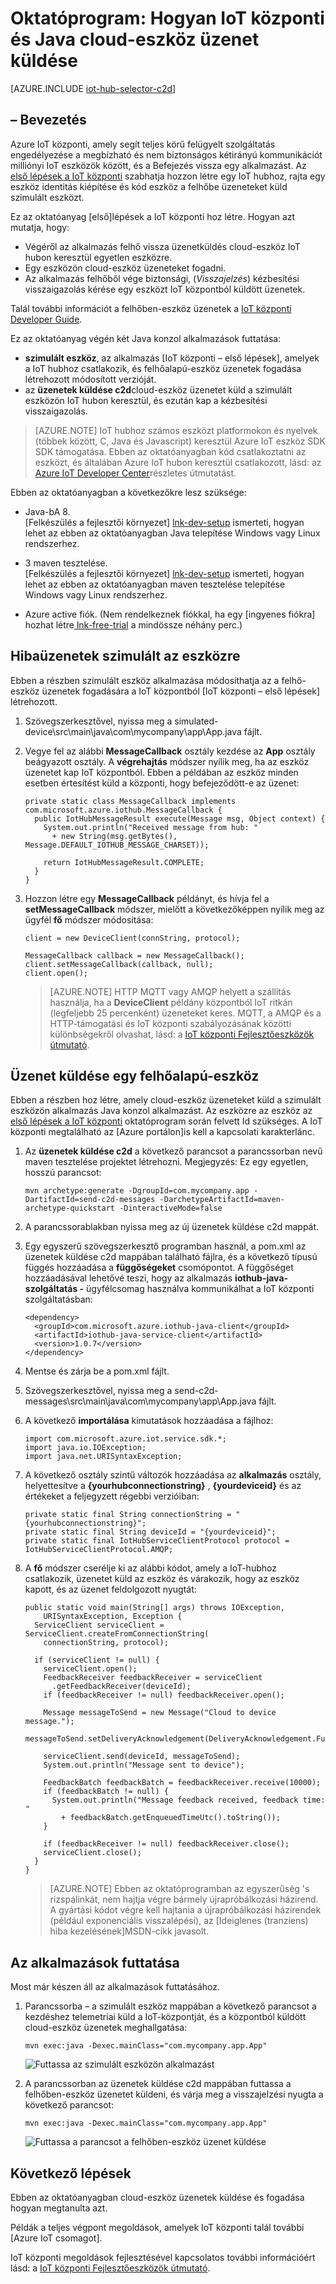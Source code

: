 <properties
    pageTitle="IoT központi üzenetek cloud-eszköz |} Microsoft Azure"
    description="Ebből az oktatóanyagból megtudhatja, hogy miként Azure IoT elosztót használ Java cloud-eszköz üzenetek küldéséhez kövesse."
    services="iot-hub"
    documentationCenter="java"
    authors="dominicbetts"
    manager="timlt"
    editor=""/>

<tags
     ms.service="iot-hub"
     ms.devlang="java"
     ms.topic="article"
     ms.tgt_pltfrm="na"
     ms.workload="na"
     ms.date="09/13/2016"
     ms.author="dobett"/>

# <a name="tutorial-how-to-send-cloud-to-device-messages-with-iot-hub-and-java"></a>Oktatóprogram: Hogyan IoT központi és Java cloud-eszköz üzenet küldése

[AZURE.INCLUDE [iot-hub-selector-c2d](../../includes/iot-hub-selector-c2d.md)]

## <a name="introduction"></a>– Bevezetés

Azure IoT központi, amely segít teljes körű felügyelt szolgáltatás engedélyezése a megbízható és nem biztonságos kétirányú kommunikációt milliónyi IoT eszközök között, és a Befejezés vissza egy alkalmazást. Az [első lépések a IoT központi] szabhatja hozzon létre egy IoT hubhoz, rajta egy eszköz identitás kiépítése és kód eszköz a felhőbe üzeneteket küld szimulált eszközt.

Ez az oktatóanyag [első]lépések a IoT központi hoz létre. Hogyan azt mutatja, hogy:

- Végéről az alkalmazás felhő vissza üzenetküldés cloud-eszköz IoT hubon keresztül egyetlen eszközre.
- Egy eszközön cloud-eszköz üzeneteket fogadni.
- Az alkalmazás felhőből vége biztonsági, (*Visszajelzés*) kézbesítési visszaigazolás kérése egy eszközt IoT központból küldött üzenetek.

Talál további információt a felhőben-eszköz üzenetek a [IoT központi Developer Guide][IoT Hub Developer Guide - C2D].

Ez az oktatóanyag végén két Java konzol alkalmazások futtatása:

* **szimulált eszköz**, az alkalmazás [IoT központi – első lépések], amelyek a IoT hubhoz csatlakozik, és felhőalapú-eszköz üzenetek fogadása létrehozott módosított verzióját.
* az **üzenetek küldése c2d**cloud-eszköz üzenetet küld a szimulált eszközön IoT hubon keresztül, és ezután kap a kézbesítési visszaigazolás.

> [AZURE.NOTE] IoT hubhoz számos eszközt platformokon és nyelvek (többek között, C, Java és Javascript) keresztül Azure IoT eszköz SDK SDK támogatása. Ebben az oktatóanyagban kód csatlakoztatni az eszközt, és általában Azure IoT hubon keresztül csatlakozott, lásd: az [Azure IoT Developer Center]részletes útmutatást.

Ebben az oktatóanyagban a következőkre lesz szüksége:

+ Java-bA 8. <br/> [Felkészülés a fejlesztői környezet] [ lnk-dev-setup] ismerteti, hogyan lehet az ebben az oktatóanyagban Java telepítése Windows vagy Linux rendszerhez.

+ 3 maven tesztelése.  <br/> [Felkészülés a fejlesztői környezet] [ lnk-dev-setup] ismerteti, hogyan lehet az ebben az oktatóanyagban maven tesztelése telepítése Windows vagy Linux rendszerhez.

+ Azure active fiók. (Nem rendelkeznek fiókkal, ha egy [ingyenes fiókra] hozhat létre[ lnk-free-trial] a mindössze néhány perc.)

## <a name="receive-messages-on-the-simulated-device"></a>Hibaüzenetek szimulált az eszközre

Ebben a részben szimulált eszköz alkalmazása módosíthatja az a felhő-eszköz üzenetek fogadására a IoT központból [IoT központi – első lépések] létrehozott.

1. Szövegszerkesztővel, nyissa meg a simulated-device\src\main\java\com\mycompany\app\App.java fájlt.

2. Vegye fel az alábbi **MessageCallback** osztály kezdése az **App** osztály beágyazott osztály. A **végrehajtás** módszer nyílik meg, ha az eszköz üzenetet kap IoT központból. Ebben a példában az eszköz minden esetben értesítést küld a központi, hogy befejeződött-e az üzenet:

    ```
    private static class MessageCallback implements
    com.microsoft.azure.iothub.MessageCallback {
      public IotHubMessageResult execute(Message msg, Object context) {
        System.out.println("Received message from hub: "
          + new String(msg.getBytes(), Message.DEFAULT_IOTHUB_MESSAGE_CHARSET));

        return IotHubMessageResult.COMPLETE;
      }
    }
    ```

3. Hozzon létre egy **MessageCallback** példányt, és hívja fel a **setMessageCallback** módszer, mielőtt a következőképpen nyílik meg az ügyfél **fő** módszer módosítása:

    ```
    client = new DeviceClient(connString, protocol);

    MessageCallback callback = new MessageCallback();
    client.setMessageCallback(callback, null);
    client.open();
    ```

    > [AZURE.NOTE] HTTP MQTT vagy AMQP helyett a szállítás használja, ha a **DeviceClient** példány központból IoT ritkán (legfeljebb 25 percenként) üzeneteket keres. MQTT, a AMQP és a HTTP-támogatási és IoT központi szabályozásának közötti különbségekről olvashat, lásd: a [IoT központi Fejlesztőeszközök útmutató][IoT Hub Developer Guide - C2D].

## <a name="send-a-cloud-to-device-message"></a>Üzenet küldése egy felhőalapú-eszköz

Ebben a részben hoz létre, amely cloud-eszköz üzeneteket küld a szimulált eszközön alkalmazás Java konzol alkalmazást. Az eszközre az eszköz az [első lépések a IoT központi] oktatóprogram során felvett Id szükséges. A IoT központi megtalálható az [Azure portálon]is kell a kapcsolati karakterlánc.

1. Az **üzenetek küldése c2d** a következő parancsot a parancssorban nevű maven tesztelése projektet létrehozni. Megjegyzés: Ez egy egyetlen, hosszú parancsot:

    ```
    mvn archetype:generate -DgroupId=com.mycompany.app -DartifactId=send-c2d-messages -DarchetypeArtifactId=maven-archetype-quickstart -DinteractiveMode=false
    ```

2. A parancssorablakban nyissa meg az új üzenetek küldése c2d mappát.

3. Egy egyszerű szövegszerkesztő programban használ, a pom.xml az üzenetek küldése c2d mappában található fájlra, és a következő típusú függés hozzáadása a **függőségeket** csomópontot. A függőséget hozzáadásával lehetővé teszi, hogy az alkalmazás **iothub-java-szolgáltatás -** ügyfélcsomag használva kommunikálhat a IoT központi szolgáltatásban:

    ```
    <dependency>
      <groupId>com.microsoft.azure.iothub-java-client</groupId>
      <artifactId>iothub-java-service-client</artifactId>
      <version>1.0.7</version>
    </dependency>
    ```

4. Mentse és zárja be a pom.xml fájlt.

5. Szövegszerkesztővel, nyissa meg a send-c2d-messages\src\main\java\com\mycompany\app\App.java fájlt.

6. A következő **importálása** kimutatások hozzáadása a fájlhoz:

    ```
    import com.microsoft.azure.iot.service.sdk.*;
    import java.io.IOException;
    import java.net.URISyntaxException;
    ```

7. A következő osztály szintű változók hozzáadása az **alkalmazás** osztály, helyettesítve a **{yourhubconnectionstring}** , **{yourdeviceid}** és az értékeket a feljegyzett régebbi verzióiban:

    ```
    private static final String connectionString = "{yourhubconnectionstring}";
    private static final String deviceId = "{yourdeviceid}";
    private static final IotHubServiceClientProtocol protocol = IotHubServiceClientProtocol.AMQP;
    ```
    
8. A **fő** módszer cserélje ki az alábbi kódot, amely a IoT-hubhoz csatlakozik, üzenetet küld az eszköz és várakozik, hogy az eszköz kapott, és az üzenet feldolgozott nyugtát:

    ```
    public static void main(String[] args) throws IOException,
        URISyntaxException, Exception {
      ServiceClient serviceClient = ServiceClient.createFromConnectionString(
        connectionString, protocol);
      
      if (serviceClient != null) {
        serviceClient.open();
        FeedbackReceiver feedbackReceiver = serviceClient
          .getFeedbackReceiver(deviceId);
        if (feedbackReceiver != null) feedbackReceiver.open();

        Message messageToSend = new Message("Cloud to device message.");
        messageToSend.setDeliveryAcknowledgement(DeliveryAcknowledgement.Full);

        serviceClient.send(deviceId, messageToSend);
        System.out.println("Message sent to device");

        FeedbackBatch feedbackBatch = feedbackReceiver.receive(10000);
        if (feedbackBatch != null) {
          System.out.println("Message feedback received, feedback time: "
            + feedbackBatch.getEnqueuedTimeUtc().toString());
        }

        if (feedbackReceiver != null) feedbackReceiver.close();
        serviceClient.close();
      }
    }
    ```

    > [AZURE.NOTE] Ebben az oktatóprogramban az egyszerűség 's rizspálinkát, nem hajtja végre bármely újrapróbálkozási házirend. A gyártási kódot végre kell hajtania a újrapróbálkozási házirendek (például exponenciális visszalépési), az [Ideiglenes (tranziens) hiba kezelésének]MSDN-cikk javasolt.

## <a name="run-the-applications"></a>Az alkalmazások futtatása

Most már készen áll az alkalmazások futtatásához.

1. Parancssorba – a szimulált eszköz mappában a következő parancsot a kezdéshez telemetriai küld a IoT-központját, és a központból küldött cloud-eszköz üzenetek meghallgatása:

    ```
    mvn exec:java -Dexec.mainClass="com.mycompany.app.App" 
    ```

    ![Futtassa az szimulált eszközön alkalmazást][img-simulated-device]

2. A parancssorban az üzenetek küldése c2d mappában futtassa a felhőben-eszköz üzenetet küldeni, és várja meg a visszajelzési nyugta a következő parancsot:

    ```
    mvn exec:java -Dexec.mainClass="com.mycompany.app.App"
    ```

    ![Futtassa a parancsot a felhőben-eszköz üzenet küldése][img-send-command]

## <a name="next-steps"></a>Következő lépések

Ebben az oktatóanyagban cloud-eszköz üzenetek küldése és fogadása hogyan megtanulta azt. 

Példák a teljes végpont megoldások, amelyek IoT központi talál további [Azure IoT csomagot].

IoT központi megoldások fejlesztésével kapcsolatos további információért lásd: a [IoT központi Fejlesztőeszközök útmutató].


<!-- Images -->
[img-simulated-device]: media/iot-hub-java-java-c2d/receivec2d.png
[img-send-command]:  media/iot-hub-java-java-c2d/sendc2d.png
<!-- Links -->

[Első lépések a IoT központi]: iot-hub-java-java-getstarted.md
[IoT Hub Developer Guide - C2D]: iot-hub-devguide-messaging.md
[IoT központi Fejlesztőeszközök útmutató]: iot-hub-devguide.md
[Azure IoT Developer Center]: http://www.azure.com/develop/iot
[lnk-free-trial]: http://azure.microsoft.com/pricing/free-trial/
[lnk-dev-setup]: https://github.com/Azure/azure-iot-sdks/blob/master/doc/get_started/java-devbox-setup.md
[Ideiglenes (tranziens) hibafa kezelése]: https://msdn.microsoft.com/library/hh680901(v=pandp.50).aspx
[Azure portál]: https://portal.azure.com
[Azure IoT programcsomagban]: https://azure.microsoft.com/documentation/suites/iot-suite/